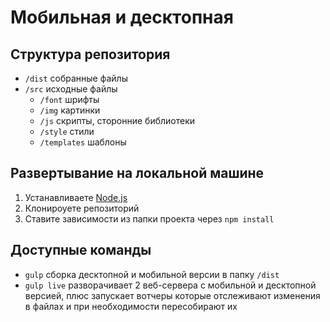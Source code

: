 # Мобильная и десктопная 

## Структура репозитория
* ``/dist`` собранные файлы 
* ``/src`` исходные файлы
   * ``/font``  шрифты  
   * ``/img`` картинки
   * ``/js``  скрипты, сторонние библиотеки
   * ``/style`` стили
   * ``/templates`` шаблоны


## Развертывание на локальной машине
1. Устанавливаете [Node.js](https://nodejs.org/en/)
2. Клонироуете репозиторий
3. Ставите зависимости из папки проекта через ``npm install``

## Доступные команды
* ``gulp`` сборка десктопной и мобильной версии в папку ``/dist``
* ``gulp live`` разворачивает 2 веб-сервера с мобильной и десктопной версией, плюс запускает вотчеры которые отслеживают изменения в файлах и при необходимости пересобирают их


